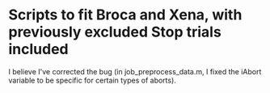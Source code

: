 Scripts to fit Broca and Xena, with previously excluded Stop trials included
========================

I believe I've corrected the bug (in job_preprocess_data.m, I fixed the iAbort variable to be specific for certain types of aborts).
